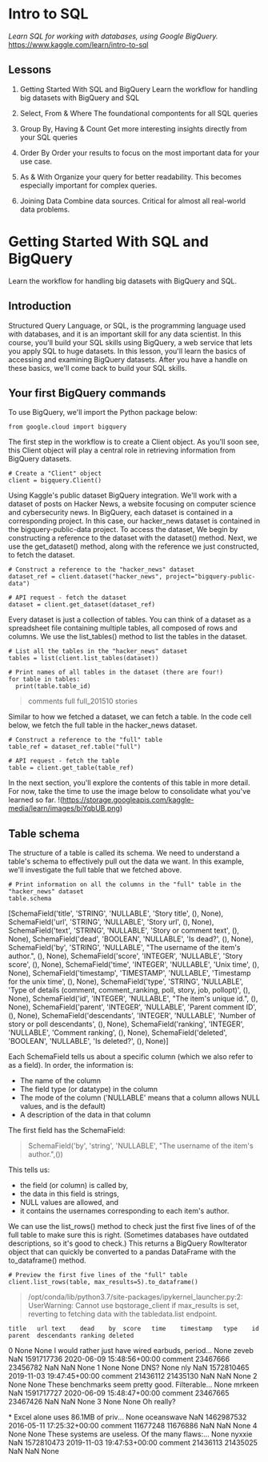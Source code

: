 # Intro to SQL
_Learn SQL for working with databases, using Google BigQuery._
https://www.kaggle.com/learn/intro-to-sql



## Lessons

1.  Getting Started With SQL and BigQuery
    Learn the workflow for handling big datasets with BigQuery and SQL

2.  Select, From & Where
    The foundational compontents for all SQL queries

3.  Group By, Having & Count
    Get more interesting insights directly from your SQL queries

4.  Order By
    Order your results to focus on the most important data for your use case.

5.  As & With
    Organize your query for better readability. This becomes especially important for complex queries.

6.  Joining Data
    Combine data sources. Critical for almost all real-world data problems.
    


# Getting Started With SQL and BigQuery
Learn the workflow for handling big datasets with BigQuery and SQL.


## Introduction
Structured Query Language, or SQL, is the programming language used with databases, and it is an important skill for any data scientist. In this course, you'll build your SQL skills using BigQuery, a web service that lets you apply SQL to huge datasets.
In this lesson, you'll learn the basics of accessing and examining BigQuery datasets. After you have a handle on these basics, we'll come back to build your SQL skills.


## Your first BigQuery commands
To use BigQuery, we'll import the Python package below:
```
from google.cloud import bigquery
```
The first step in the workflow is to create a Client object. As you'll soon see, this Client object will play a central role in retrieving information from BigQuery datasets.
```
# Create a "Client" object
client = bigquery.Client()
```
Using Kaggle's public dataset BigQuery integration.
We'll work with a dataset of posts on Hacker News, a website focusing on computer science and cybersecurity news.
In BigQuery, each dataset is contained in a corresponding project. In this case, our hacker_news dataset is contained in the bigquery-public-data project. To access the dataset,
We begin by constructing a reference to the dataset with the dataset() method.
Next, we use the get_dataset() method, along with the reference we just constructed, to fetch the dataset.
```
# Construct a reference to the "hacker_news" dataset
dataset_ref = client.dataset("hacker_news", project="bigquery-public-data")

# API request - fetch the dataset
dataset = client.get_dataset(dataset_ref)
```
Every dataset is just a collection of tables. You can think of a dataset as a spreadsheet file containing multiple tables, all composed of rows and columns.
We use the list_tables() method to list the tables in the dataset.
```
# List all the tables in the "hacker_news" dataset
tables = list(client.list_tables(dataset))

# Print names of all tables in the dataset (there are four!)
for table in tables:
  print(table.table_id)
```
> comments
> full
> full_201510
> stories

Similar to how we fetched a dataset, we can fetch a table. In the code cell below, we fetch the full table in the hacker_news dataset.
```
# Construct a reference to the "full" table
table_ref = dataset_ref.table("full")

# API request - fetch the table
table = client.get_table(table_ref)
```
In the next section, you'll explore the contents of this table in more detail. For now, take the time to use the image below to consolidate what you've learned so far.
!(https://storage.googleapis.com/kaggle-media/learn/images/biYqbUB.png)


## Table schema
The structure of a table is called its schema. We need to understand a table's schema to effectively pull out the data we want.
In this example, we'll investigate the full table that we fetched above.
```
# Print information on all the columns in the "full" table in the "hacker_news" dataset
table.schema
```
[SchemaField('title', 'STRING', 'NULLABLE', 'Story title', (), None),
 SchemaField('url', 'STRING', 'NULLABLE', 'Story url', (), None),
 SchemaField('text', 'STRING', 'NULLABLE', 'Story or comment text', (), None),
 SchemaField('dead', 'BOOLEAN', 'NULLABLE', 'Is dead?', (), None),
 SchemaField('by', 'STRING', 'NULLABLE', "The username of the item's author.", (), None),
 SchemaField('score', 'INTEGER', 'NULLABLE', 'Story score', (), None),
 SchemaField('time', 'INTEGER', 'NULLABLE', 'Unix time', (), None),
 SchemaField('timestamp', 'TIMESTAMP', 'NULLABLE', 'Timestamp for the unix time', (), None),
 SchemaField('type', 'STRING', 'NULLABLE', 'Type of details (comment, comment_ranking, poll, story, job, pollopt)', (), None),
 SchemaField('id', 'INTEGER', 'NULLABLE', "The item's unique id.", (), None),
 SchemaField('parent', 'INTEGER', 'NULLABLE', 'Parent comment ID', (), None),
 SchemaField('descendants', 'INTEGER', 'NULLABLE', 'Number of story or poll descendants', (), None),
 SchemaField('ranking', 'INTEGER', 'NULLABLE', 'Comment ranking', (), None),
 SchemaField('deleted', 'BOOLEAN', 'NULLABLE', 'Is deleted?', (), None)]

Each SchemaField tells us about a specific column (which we also refer to as a field). In order, the information is:

- The name of the column
- The field type (or datatype) in the column
- The mode of the column ('NULLABLE' means that a column allows NULL values, and is the default)
- A description of the data in that column

The first field has the SchemaField:
> SchemaField('by', 'string', 'NULLABLE', "The username of the item's author.",())

This tells us:
- the field (or column) is called by,
- the data in this field is strings,
- NULL values are allowed, and
- it contains the usernames corresponding to each item's author.

We can use the list_rows() method to check just the first five lines of of the full table to make sure this is right. (Sometimes databases have outdated descriptions, so it's good to check.) This returns a BigQuery RowIterator object that can quickly be converted to a pandas DataFrame with the to_dataframe() method.
```
# Preview the first five lines of the "full" table
client.list_rows(table, max_results=5).to_dataframe()
```
> /opt/conda/lib/python3.7/site-packages/ipykernel_launcher.py:2: UserWarning: Cannot use bqstorage_client if max_results is set, reverting to fetching data with the tabledata.list endpoint.

	title	url	text	dead	by	score	time	timestamp	type	id	parent	descendants	ranking	deleted
0	None	None	I would rather just have wired earbuds, period...	None	zeveb	NaN	1591717736	2020-06-09 15:48:56+00:00	comment	23467666	23456782	NaN	NaN	None
1	None	None	DNS?	None	nly	NaN	1572810465	2019-11-03 19:47:45+00:00	comment	21436112	21435130	NaN	NaN	None
2	None	None	These benchmarks seem pretty good. Filterable...	None	mrkeen	NaN	1591717727	2020-06-09 15:48:47+00:00	comment	23467665	23467426	NaN	NaN	None
3	None	None	Oh really?<p>* Excel alone uses 86.1MB of priv...	None	oceanswave	NaN	1462987532	2016-05-11 17:25:32+00:00	comment	11677248	11676886	NaN	NaN	None
4	None	None	These systems are useless. Of the many flaws:...	None	nyxxie	NaN	1572810473	2019-11-03 19:47:53+00:00	comment	21436113	21435025	NaN	NaN	None






